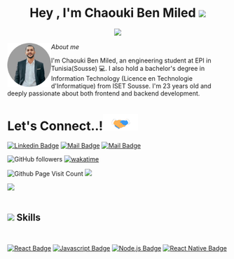 <h1 align="center"><b>Hey , I'm Chaouki Ben Miled </b><img src="https://media.giphy.com/media/hvRJCLFzcasrR4ia7z/giphy.gif" width="35"></h1>
<p align="center">
  <a href="https://github.com/DenverCoder1/readme-typing-svg"><img src="https://readme-typing-svg.herokuapp.com?font=Time+New+Roman&color=cyan&size=25&center=true&vCenter=true&width=600&height=100&lines=Hey!+It's+ChaoukiBenMiled..&hearts;++;Self-taught+Full+Stack+Js+Developer,;Software-Engineer,;Love+to+learn+new+stuffs..<3"></a>
</p>



<img title="My Avatar" align="left" src="Chaouki.png"  width="100px" alt="hi" >

<!--  About me -->
<!--## <picture><img src = "assets/about_me.gif" width = 50px></picture> *About me*-->
*About me*

I'm Chaouki Ben Miled, an engineering student at EPI in Tunisia(Sousse) 💻. 
I also hold a bachelor's degree in Information Technology (Licence en Technologie d'Informatique) from ISET Sousse.
I'm 23 years old and deeply passionate about both frontend and backend development.

<!-- Let's Connect..! -->
# <b> Let's Connect..!</b><img src="https://github.com/0xAbdulKhalid/0xAbdulKhalid/raw/main/assets/mdImages/handshake.gif" width ="80">

[![Linkedin Badge](https://img.shields.io/badge/-ChaoukiBenMiled-0e76a8?style=flat&labelColor=0e76a8&logo=linkedin&logoColor=white)](https://www.linkedin.com/in/chaouki-ben-miled-077265248/) 
[![Mail Badge](https://img.shields.io/badge/-@ChaoukiBenMiled-e84393?style=flat&labelColor=e84393&logo=instagram&logoColor=white)](https://www.instagram.com/_chaouki_bm_/)
[![Mail Badge](https://img.shields.io/badge/-ChaoukiBenMiled-c0392b?style=flat&labelColor=c0392b&logo=gmail&logoColor=white)](mailto:Chaouki.BenMiled@gmail.com)

<!-- YouTube Channel Views /GitHub followers /visitors/Age  -->
![GitHub followers](https://img.shields.io/github/followers/Chaouki-BM?style=social)
[![wakatime](https://wakatime.com/badge/user/c0a37276-8396-4881-b56d-232ffd4059dc/project/2c199d38-84a2-4054-9b13-a685f16d5160.svg)](https://wakatime.com/badge/user/c0a37276-8396-4881-b56d-232ffd4059dc/project/2c199d38-84a2-4054-9b13-a685f16d5160)
<!--![visitors](https://visitor-badge.glitch.me/badge?page_id=AzizBenIsmail.AzizBenIsmail)-->
![Github Page Visit Count](https://komarev.com/ghpvc/?username=Chaouki-BM)
<img src="https://img.shields.io/badge/Age-23-blue" />

<!-- Ligne  -->
<img src="https://user-images.githubusercontent.com/73097560/115834477-dbab4500-a447-11eb-908a-139a6edaec5c.gif"><br><br>
<!-- TODO: Add last video link 

- 🔭 I’m currently working at @Toptal
- :computer: Most used line of code git commit -m "Initial Commit"
- 🤔 I’m looking for help with Outstanding Video ideas.
- 📫 How to reach me: aziz.270700@gmail.com.
- 😄 Pronouns: Sam3oulation,Ismail.
-->


<!-- Skills  -->
## <img src="https://media2.giphy.com/media/QssGEmpkyEOhBCb7e1/giphy.gif?cid=ecf05e47a0n3gi1bfqntqmob8g9aid1oyj2wr3ds3mg700bl&rid=giphy.gif" width ="25"><b> Skills</b>
<br>

<!-- TODO: Make technologies links takes you to repositories -->

[![React Badge](https://img.shields.io/badge/-React-61DBFB?style=for-the-badge&labelColor=black&logo=react&logoColor=61DBFB)](#) 
[![Javascript Badge](https://img.shields.io/badge/-Javascript-F0DB4F?style=for-the-badge&labelColor=black&logo=javascript&logoColor=F0DB…)](#) 
[![Node.js Badge](https://img.shields.io/badge/-Node.js-339933?style=for-the-badge&labelColor=black&logo=node.js&logoColor=339933)](#) 
[![React Native Badge](https://img.shields.io/badge/-React%20Native-61DAFB?style=for-the-badge&labelColor=black&logo=react&logoColor=61DAFB)](#) 

